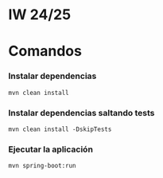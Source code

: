 # IW 24/25

# Comandos
### Instalar dependencias
```mvn clean install```
### Instalar dependencias saltando tests
```mvn clean install -DskipTests```
### Ejecutar la aplicación 
```mvn spring-boot:run```
